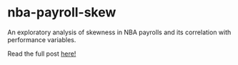nba-payroll-skew
================

An exploratory analysis of skewness in NBA payrolls and its correlation with performance variables.

Read the full post [here!]("edz504.github.io/nba-payroll-skew")
